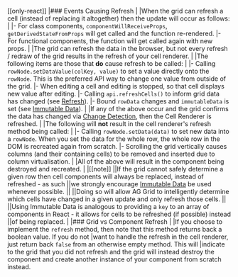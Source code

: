 [[only-react]]
|### Events Causing Refresh
|
|When the grid can refresh a cell (instead of replacing it altogether) then the update will occur as follows:
|
|- For class components, `componentWillReceiveProps`, `getDerivedStateFromProps` will get called and the function re-rendered.
|- For functional components, the function will get called again with new props.
|
|The grid can refresh the data in the browser, but not every refresh / redraw of the grid results in the refresh of your cell renderer.
|
|The following items are those that **do** cause refresh to be called:
|
|- Calling `rowNode.setDataValue(colKey, value)` to set a value directly onto the `rowNode`. This is the preferred API way to change one value from outside of the grid.
|- When editing a cell and editing is stopped, so that cell displays new value after editing.
|- Calling `api.refreshCells()` to inform grid data has changed (see [Refresh](/view-refresh/)).
|- Bound `rowData` changes and `immutableData` is set (see [Immutable Data](/immutable-data/)).
|
|If any of the above occur and the grid confirms the data has changed via [Change Detection](/change-detection/), then the Cell Renderer is refreshed.
|
|The following will **not** result in the cell renderer's refresh method being called:
|
|- Calling `rowNode.setData(data)` to set new data into a `rowNode`. When you set the data for the whole row, the whole row in the DOM is recreated again from scratch.
|- Scrolling the grid vertically causes columns (and their containing cells) to be removed and inserted due to column virtualisation.
|
|All of the above will result in the component being destroyed and recreated.
|
|[[note]]
||If the grid cannot safely determine a given row then cell components will always be replaced, instead of refreshed - as such
||we strongly encourage [Immutable Data](/immutable-data/) be used whenever possible.
||
||Doing so will allow AG Grid to intelligently determine which cells have changed in a given update and only refresh those cells.
||
||Using Immutable Data is analogous to providing a `key` to an array of components in React - it allows for cells to be refreshed (if possible) instead
||of being replaced.
|
|### Grid vs Component Refresh
|
|If you choose to implement the `refresh` method, then note that this method returns back a boolean value. If you do not
|want to handle the refresh in the cell renderer, just return back `false` from an otherwise empty method. This will
|indicate to the grid that you did not refresh and the grid will instead destroy the component and create another instance of your component from scratch instead.
